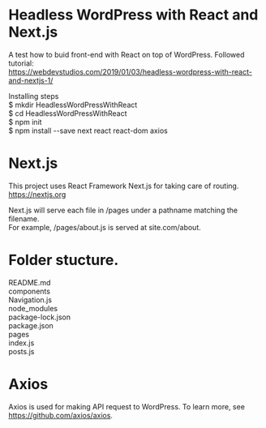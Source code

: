 # Headless WordPress with React and Next.js

A test how to buid front-end with React on top of WordPress. Followed tutorial:  
https://webdevstudios.com/2019/01/03/headless-wordpress-with-react-and-nextjs-1/   

Installing steps   
$ mkdir HeadlessWordPressWithReact   
$ cd HeadlessWordPressWithReact   
$ npm init   
$ npm install --save next react react-dom axios   


# Next.js
This project uses React Framework Next.js for taking care of routing. 
https://nextjs.org  

Next.js will serve each file in /pages under a pathname matching the filename.   
For example, /pages/about.js is served at site.com/about.   


# Folder stucture.  

README.md  
components  
  Navigation.js   
node_modules   
package-lock.json   
package.json   
pages      
  index.js   
  posts.js   

# Axios   
Axios is used for making API request to WordPress. To learn more, see  https://github.com/axios/axios.  

